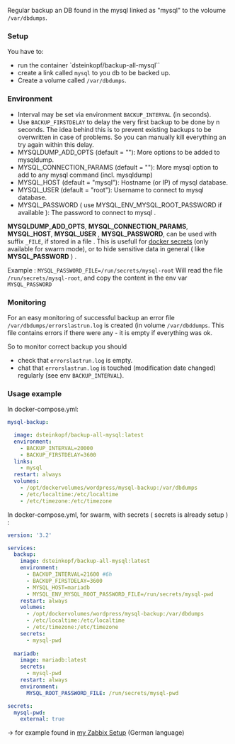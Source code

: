 
Regular backup an DB found in the mysql linked as "mysql" to the voloume `/var/dbdumps`.

### Setup

You have to:

* run the container `dsteinkopf/backup-all-mysql``
* create a link called `mysql` to you db to be backed up.
* Create a volume called `/var/dbdumps`.

### Environment

* Interval may be set via environment `BACKUP_INTERVAL` (in seconds).
* Use `BACKUP_FIRSTDELAY` to delay the very first backup to be done by n seconds. The idea behind this is to prevent existing backups to be overwritten in case of problems. So you can manually kill everything an try again within this delay.
* MYSQLDUMP_ADD_OPTS (default = ""): More options to be added to mysqldump.
* MYSQL_CONNECTION_PARAMS (default = ""): More mysql option to add to any mysql command (incl. mysqldump)
* MYSQL_HOST (default = "mysql"): Hostname (or IP) of mysql database.
* MYSQL_USER (default = "root"): Username to connect to mysql database.
* MYSQL_PASSWORD ( use MYSQL_ENV_MYSQL_ROOT_PASSWORD if available ): The password to connect to mysql .

**MYSQLDUMP_ADD_OPTS**, **MYSQL_CONNECTION_PARAMS**, **MYSQL_HOST**,  **MYSQL_USER** ,  **MYSQL_PASSWORD**, can be used with suffix `_FILE`, if stored in a file .
This is usefull for [docker secrets](https://docs.docker.com/engine/swarm/secrets/) (only available for swarm mode), or to hide sensitive data in general ( like **MYSQL_PASSWORD** ) . 

Example :
`MYSQL_PASSWORD_FILE=/run/secrets/mysql-root`
Will read the file `/run/secrets/mysql-root`, and copy the content in the env var `MYSQL_PASSWORD`

### Monitoring

For an easy monitoring of successful backup an error file `/var/dbdumps/errorslastrun.log` is created (in volume `/var/dbddumps`. This file contains errors if there were any - it is empty if everything was ok.

So to monitor correct backup you should

* check that `errorslastrun.log` is empty.
* chat that `errorslastrun.log` is touched (modification date changed) regularly (see env `BACKUP_INTERVAL`).

### Usage example

In docker-compose.yml:

```yml
mysql-backup:

  image: dsteinkopf/backup-all-mysql:latest
  environment:
    - BACKUP_INTERVAL=20000
    - BACKUP_FIRSTDELAY=3600
  links:
    - mysql
  restart: always
  volumes:
    - /opt/dockervolumes/wordpress/mysql-backup:/var/dbdumps
    - /etc/localtime:/etc/localtime
    - /etc/timezone:/etc/timezone
```
In docker-compose.yml, for swarm, with secrets ( secrets is already setup )  :
```yml
version: '3.2'

services:
  backup:
    image: dsteinkopf/backup-all-mysql:latest
    environment:
      - BACKUP_INTERVAL=21600 #6h
      - BACKUP_FIRSTDELAY=3600
      - MYSQL_HOST=mariadb
      - MYSQL_ENV_MYSQL_ROOT_PASSWORD_FILE=/run/secrets/mysql-pwd
    restart: always
    volumes:
      - /opt/dockervolumes/wordpress/mysql-backup:/var/dbdumps
      - /etc/localtime:/etc/localtime
      - /etc/timezone:/etc/timezone
    secrets:
      - mysql-pwd
      
  mariadb:
    image: mariadb:latest
    secrets:
      - mysql-pwd
    restart: always
    environment:
      MYSQL_ROOT_PASSWORD_FILE: /run/secrets/mysql-pwd

secrets:
  mysql-pwd:
    external: true
```

-> for example found in [my Zabbix Setup](https://nerdblog.steinkopf.net/2017/01/zabbix-monitoring-leicht-aufgesetzt/) (German language)
